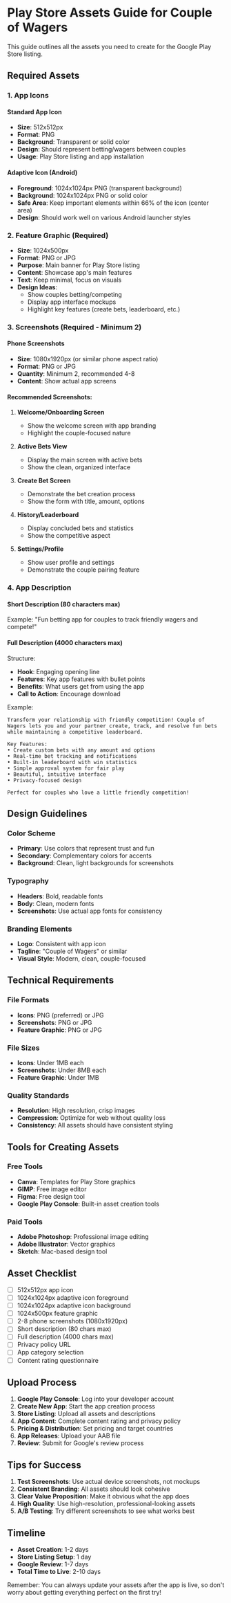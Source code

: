 # Play Store Assets Guide for Couple of Wagers

This guide outlines all the assets you need to create for the Google Play Store listing.

## Required Assets

### 1. App Icons

#### Standard App Icon
- **Size**: 512x512px
- **Format**: PNG
- **Background**: Transparent or solid color
- **Design**: Should represent betting/wagers between couples
- **Usage**: Play Store listing and app installation

#### Adaptive Icon (Android)
- **Foreground**: 1024x1024px PNG (transparent background)
- **Background**: 1024x1024px PNG or solid color
- **Safe Area**: Keep important elements within 66% of the icon (center area)
- **Design**: Should work well on various Android launcher styles

### 2. Feature Graphic (Required)
- **Size**: 1024x500px
- **Format**: PNG or JPG
- **Purpose**: Main banner for Play Store listing
- **Content**: Showcase app's main features
- **Text**: Keep minimal, focus on visuals
- **Design Ideas**:
  - Show couples betting/competing
  - Display app interface mockups
  - Highlight key features (create bets, leaderboard, etc.)

### 3. Screenshots (Required - Minimum 2)

#### Phone Screenshots
- **Size**: 1080x1920px (or similar phone aspect ratio)
- **Format**: PNG or JPG
- **Quantity**: Minimum 2, recommended 4-8
- **Content**: Show actual app screens

#### Recommended Screenshots:
1. **Welcome/Onboarding Screen**
   - Show the welcome screen with app branding
   - Highlight the couple-focused nature

2. **Active Bets View**
   - Display the main screen with active bets
   - Show the clean, organized interface

3. **Create Bet Screen**
   - Demonstrate the bet creation process
   - Show the form with title, amount, options

4. **History/Leaderboard**
   - Display concluded bets and statistics
   - Show the competitive aspect

5. **Settings/Profile**
   - Show user profile and settings
   - Demonstrate the couple pairing feature

### 4. App Description

#### Short Description (80 characters max)
Example: "Fun betting app for couples to track friendly wagers and compete!"

#### Full Description (4000 characters max)
Structure:
- **Hook**: Engaging opening line
- **Features**: Key app features with bullet points
- **Benefits**: What users get from using the app
- **Call to Action**: Encourage download

Example:
```
Transform your relationship with friendly competition! Couple of Wagers lets you and your partner create, track, and resolve fun bets while maintaining a competitive leaderboard.

Key Features:
• Create custom bets with any amount and options
• Real-time bet tracking and notifications
• Built-in leaderboard with win statistics
• Simple approval system for fair play
• Beautiful, intuitive interface
• Privacy-focused design

Perfect for couples who love a little friendly competition!
```

## Design Guidelines

### Color Scheme
- **Primary**: Use colors that represent trust and fun
- **Secondary**: Complementary colors for accents
- **Background**: Clean, light backgrounds for screenshots

### Typography
- **Headers**: Bold, readable fonts
- **Body**: Clean, modern fonts
- **Screenshots**: Use actual app fonts for consistency

### Branding Elements
- **Logo**: Consistent with app icon
- **Tagline**: "Couple of Wagers" or similar
- **Visual Style**: Modern, clean, couple-focused

## Technical Requirements

### File Formats
- **Icons**: PNG (preferred) or JPG
- **Screenshots**: PNG or JPG
- **Feature Graphic**: PNG or JPG

### File Sizes
- **Icons**: Under 1MB each
- **Screenshots**: Under 8MB each
- **Feature Graphic**: Under 1MB

### Quality Standards
- **Resolution**: High resolution, crisp images
- **Compression**: Optimize for web without quality loss
- **Consistency**: All assets should have consistent styling

## Tools for Creating Assets

### Free Tools
- **Canva**: Templates for Play Store graphics
- **GIMP**: Free image editor
- **Figma**: Free design tool
- **Google Play Console**: Built-in asset creation tools

### Paid Tools
- **Adobe Photoshop**: Professional image editing
- **Adobe Illustrator**: Vector graphics
- **Sketch**: Mac-based design tool

## Asset Checklist

- [ ] 512x512px app icon
- [ ] 1024x1024px adaptive icon foreground
- [ ] 1024x1024px adaptive icon background
- [ ] 1024x500px feature graphic
- [ ] 2-8 phone screenshots (1080x1920px)
- [ ] Short description (80 chars max)
- [ ] Full description (4000 chars max)
- [ ] Privacy policy URL
- [ ] App category selection
- [ ] Content rating questionnaire

## Upload Process

1. **Google Play Console**: Log into your developer account
2. **Create New App**: Start the app creation process
3. **Store Listing**: Upload all assets and descriptions
4. **App Content**: Complete content rating and privacy policy
5. **Pricing & Distribution**: Set pricing and target countries
6. **App Releases**: Upload your AAB file
7. **Review**: Submit for Google's review process

## Tips for Success

1. **Test Screenshots**: Use actual device screenshots, not mockups
2. **Consistent Branding**: All assets should look cohesive
3. **Clear Value Proposition**: Make it obvious what the app does
4. **High Quality**: Use high-resolution, professional-looking assets
5. **A/B Testing**: Try different screenshots to see what works best

## Timeline

- **Asset Creation**: 1-2 days
- **Store Listing Setup**: 1 day
- **Google Review**: 1-7 days
- **Total Time to Live**: 2-10 days

Remember: You can always update your assets after the app is live, so don't worry about getting everything perfect on the first try!
